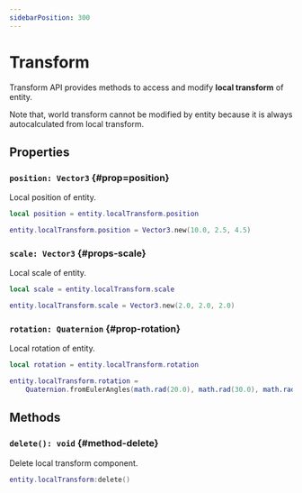 ```yaml
---
sidebarPosition: 300
---
```


# Transform

Transform API provides methods to access and modify **local transform** of entity.

Note that, world transform cannot be modified by entity because it is always autocalculated from local transform.

## Properties

### `position: Vector3` {#prop=position}

Local position of entity.

```lua
local position = entity.localTransform.position

entity.localTransform.position = Vector3.new(10.0, 2.5, 4.5)
```

### `scale: Vector3` {#props-scale}

Local scale of entity.

```lua
local scale = entity.localTransform.scale

entity.localTransform.scale = Vector3.new(2.0, 2.0, 2.0)
```

### `rotation: Quaternion` {#prop-rotation}

Local rotation of entity.

```lua
local rotation = entity.localTransform.rotation

entity.localTransform.rotation =
    Quaternion.fromEulerAngles(math.rad(20.0), math.rad(30.0), math.rad(40.0))
```

## Methods

### `delete(): void` {#method-delete}

Delete local transform component.

```lua
entity.localTransform:delete()
```
